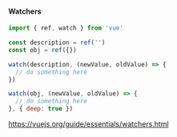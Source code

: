 #### Watchers

```js
import { ref, watch } from 'vue'

const description = ref('')
const obj = ref({})

watch(description, (newValue, oldValue) => {
  // do something here
})

watch(obj, (newValue, oldValue) => {
  // do something here
}, { deep: true })
```


<aside class="notes">

https://vuejs.org/guide/essentials/watchers.html

</aside>
